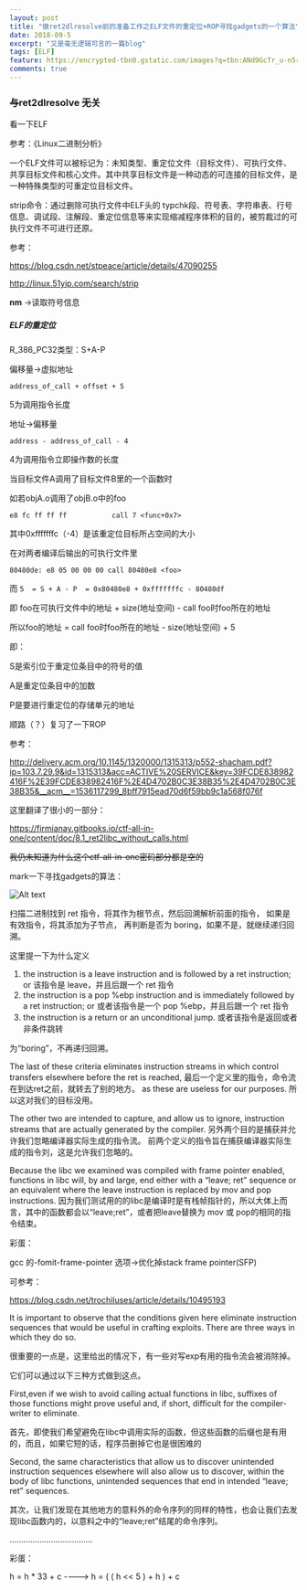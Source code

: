 ```yaml
---
layout: post
title: "做ret2dlresolve前的准备工作之ELF文件的重定位+ROP寻找gadgets的一个算法"
date: 2018-09-5
excerpt: "又是毫无逻辑可言的一篇blog"
tags: [ELF]
feature: https://encrypted-tbn0.gstatic.com/images?q=tbn:ANd9GcTr_u-n5r3O1MIxFBkyQObKHcXYQhDsnkiUZ29oOJxzhjI9Jm1m
comments: true
---
```



### ~~与~~ret2dlresolve ~~无关~~

看一下ELF

参考：《Linux二进制分析》

一个ELF文件可以被标记为：未知类型、重定位文件（目标文件）、可执行文件、共享目标文件和核心文件。其中共享目标文件是一种动态的可连接的目标文件，是一种特殊类型的可重定位目标文件。

strip命令：通过删除可执行文件中ELF头的 typchk段、符号表、字符串表、行号信息、调试段、注解段、重定位信息等来实现缩减程序体积的目的，被剪裁过的可执行文件不可进行还原。

参考：

https://blog.csdn.net/stpeace/article/details/47090255

http://linux.51yip.com/search/strip


**nm** ->读取符号信息


##### ELF的重定位

R_386_PC32类型：S+A-P

偏移量->虚拟地址

``address_of_call + offset + 5``

5为调用指令长度

地址->偏移量

``address - address_of_call - 4``

4为调用指令立即操作数的长度

当目标文件A调用了目标文件B里的一个函数时

如若objA.o调用了objB.o中的foo

``e8 fc ff ff ff           call 7 <func+0x7>``

其中0xfffffffc（-4）是该重定位目标所占空间的大小

在对两者编译后输出的可执行文件里

``80480de: e8 05 00 00 00 call 80480e8 <foo>``

而 
``5 
= S + A - P 
= 0x80480e8 + 0xfffffffc - 80480df``

 即 foo在可执行文件中的地址 + size(地址空间) -  call foo时foo所在的地址

所以foo的地址 =  call foo时foo所在的地址 - size(地址空间) + 5

即：

S是索引位于重定位条目中的符号的值

A是重定位条目中的加数

P是要进行重定位的存储单元的地址




顺路（？）复习了一下ROP

参考：

http://delivery.acm.org/10.1145/1320000/1315313/p552-shacham.pdf?ip=103.7.29.9&id=1315313&acc=ACTIVE%20SERVICE&key=39FCDE838982416F%2E39FCDE838982416F%2E4D4702B0C3E38B35%2E4D4702B0C3E38B35&__acm__=1536117299_8bff7915ead70d6f59bb9c1a568f076f

这里翻译了很小的一部分：

https://firmianay.gitbooks.io/ctf-all-in-one/content/doc/8.1_ret2libc_without_calls.html

~~我仍未知道为什么这个ctf-all-in-one密码部分都是空的~~

mark一下寻找gadgets的算法：

![Alt text](http://thyrsi.com/t6/367/1536248754x-1404764846.png)

扫描二进制找到 ret 指令，将其作为根节点，然后回溯解析前面的指令，
如果是有效指令，将其添加为子节点，
再判断是否为 boring，如果不是，就继续递归回溯。

这里提一下为什么定义

1. the instruction is a leave instruction and is followed by
a ret instruction; or
该指令是 leave，并且后跟一个 ret 指令
2. the instruction is a pop %ebp instruction and is immediately
followed by a ret instruction; or
或者该指令是一个 pop %ebp，并且后跟一个 ret 指令
3. the instruction is a return or an unconditional jump.
或者该指令是返回或者非条件跳转

为“boring”，不再递归回溯。


The last of these criteria eliminates instruction streams in
which control transfers elsewhere before the ret is reached,
最后一个定义里的指令，命令流在到达ret之前，就转去了别的地方。
as these are useless for our purposes. 
所以这对我们的目标没用。

The other two are intended to capture, and allow us to ignore,
instruction streams that are actually generated by the compiler. 
另外两个目的是捕获并允许我们忽略编译器实际生成的指令流。
前两个定义的指令旨在捕获编译器实际生成的指令刘，这是允许我们忽略的。

Because the libc we examined was compiled with frame pointer
enabled, functions in libc will, by and large, end either with
a “leave; ret” sequence or an equivalent where the leave instruction
is replaced by mov and pop instructions.
因为我们测试用的的libc是编译时是有栈帧指针的，所以大体上而言，其中的函数都会以“leave;ret”，或者把leave替换为 mov 或 pop的相同的指令结束。


彩蛋：

gcc 的-fomit-frame-pointer 选项->优化掉stack frame pointer(SFP)

可参考：

https://blog.csdn.net/trochiluses/article/details/10495193


It is important to observe that the conditions given here eliminate instruction sequences that would be useful in crafting exploits. 
There are three ways in which they do so.

很重要的一点是，这里给出的情况下，有一些对写exp有用的指令流会被消除掉。

它们可以通过以下三种方式做到这点。

First,even if we wish to avoid calling actual functions in libc, suffixes
of those functions might prove useful and, if short, difficult
for the compiler-writer to eliminate. 

首先，即使我们希望避免在libc中调用实际的函数，但这些函数的后缀也是有用的，而且，如果它短的话，程序员删掉它也是很困难的

Second, the same characteristics that allow us to discover unintended instruction
sequences elsewhere will also allow us to discover, within
the body of libc functions, unintended sequences that end
in intended “leave; ret” sequences. 

其次，让我们发现在其他地方的意料外的命令序列的同样的特性，也会让我们去发现libc函数内的，以意料之中的“leave;ret”结尾的命令序列。

………………………………

彩蛋：

h = h * 33 + c  ----> h = ( ( h << 5 ) + h ) + c
